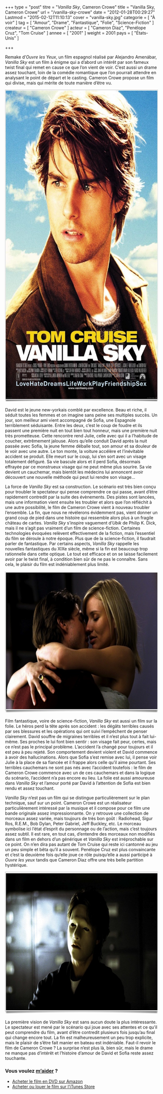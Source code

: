 +++
type = "post"
titre = "<em>Vanilla Sky</em>, Cameron Crowe"
title = "Vanilla Sky, Cameron Crowe"
url = "/vanilla-sky-crowe"
date = "2012-01-28T00:29:27"
Lastmod = "2015-02-12T11:10:13"
cover = "vanilla-sky.jpg"
categorie = [ "À voir" ]
tag = [ "Amour", "Drame", "Fantastique", "Folie", "Science-Fiction" ]
createur = [ "Cameron Crowe" ]
acteur = [ "Cameron Diaz", "Penélope Cruz", "Tom Cruise" ]
annee = [ "2001" ]
weight = 2001
pays = [ "États-Unis" ]

+++

<p>Remake d&rsquo;<em>Ouvre les Yeux</em>, un film espagnol réalisé par Alejandro Amenábar, <em>Vanilla Sky</em> est un film à énigme qui a d&rsquo;abord un intérêt par son fameux twist final qui remet en cause ce que l&rsquo;on vient de voir. C&rsquo;est aussi un drame assez touchant, loin de la comédie romantique que l&rsquo;on pourrait attendre en analysant le point de départ et le casting. Cameron Crowe propose un film qui divise, mais qui mérite de toute manière d&rsquo;être vu.</p>
<a href="http://www.allocine.fr/film/fichefilm_gen_cfilm=29260.html"><img class="aligncenter" style="border-style: initial; border-color: initial; border-width: 0px;" src="vanilla-sky-crowe.jpg" alt="Vanilla sky crowe" width="690" height="1025" border="0" /></a>
<p>David est le jeune new-yorkais comblé par excellence. Beau et riche, il séduit toutes les femmes et on imagine sans peine ses multiples succès. Un jour, son meilleur ami vient accompagné de Sofia, une Espagnole terriblement séduisante. Entre les deux, c&rsquo;est le coup de foudre et ils passent une première nuit en tout bien tout honneur, mais une première nuit très prometteuse. Cette rencontre rend Julie, celle avec qui il a l&rsquo;habitude de coucher, extrêmement jalouse. Alors qu&rsquo;elle conduit David après la nuit passée avec Sofia, la jeune femme déballe tout, son amour et sa douleur de le voir avec une autre. Le ton monte, la voiture accélère et l&rsquo;inévitable accident se produit. Elle meurt sur le coup, lui s&rsquo;en sort avec un visage totalement défiguré. Sa vie bascule alors et il perd Sofia, désormais effrayée par ce monstrueux visage qui ne peut même plus sourire. Sa vie devient un cauchemar, mais bientôt les médecins lui annoncent avoir découvert une nouvelle méthode qui peut lui rendre son visage…</p>
<p>La force de <em>Vanilla Sky</em> est sa construction. Le scénario est très bien conçu pour troubler le spectateur qui pense comprendre ce qui passe, avant d&rsquo;être rapidement contredit par la suite des évènements. Des pistes sont lancées, mais une information vient ensuite les troubler et alors que l&rsquo;on réfléchit à une autre possibilité, le film de Cameron Crowe vient à nouveau troubler l&rsquo;ensemble. La fin, que nous ne révélerons évidemment pas, vient donner un grand coup de pied dans une histoire qui ressemble alors plus à un fragile château de cartes. <em>Vanilla Sky</em> s&rsquo;inspire vaguement d&rsquo;<em>Ubik</em> de Philip K. Dick, mais il ne s&rsquo;agit pas vraiment d&rsquo;un film de science-fiction. Certaines technologies évoquées relèvent effectivement de la fiction, mais l&rsquo;essentiel du film se déroule à notre époque. Plus que de la science-fiction, il faudrait parler de fantastique. Par certains aspects, <em>Vanilla Sky</em> rappelle les nouvelles fantastiques du XIXe siècle, même si la fin est beaucoup trop rationnelle dans cette optique. Le tout est efficace et on se laisse facilement avoir par le twist final, à condition bien sûr de ne pas le connaître. Sans cela, le plaisir du film est indéniablement plus limité.</p>
<img class="aligncenter" style="border-style: initial; border-color: initial; border-width: 0px;" src="cameron-diaz-vanilla-sky.jpg" alt="Cameron diaz vanilla sky" width="690" height="466" border="0" />
<p>Film fantastique, voire de science-fiction, <em>Vanilla Sky</em> est aussi un film sur la folie. Le héros perd la tête après son accident : les dégâts terribles causés par ses blessures et les opérations qui ont suivi l&rsquo;empêchent de penser clairement. David souffre de migraines terribles et il n&rsquo;est plus tout à fait lui-même. Ses proches le lui font bien sentir : son visage fait peur, certes, mais ce n&rsquo;est pas le principal problème. L&rsquo;accident l&rsquo;a changé pour toujours et il est peu à peu rejeté. Son comportement devient violent et David commence à avoir des hallucinations. Alors que Sofia s&rsquo;est remise avec lui, il pense voir Julie à la place de sa fiancée et il frappe alors celle qu&rsquo;il aime pourtant. Ses terribles cauchemars ne sont pas nés avec l&rsquo;accident toutefois : le film de Cameron Crowe commence avec un de ces cauchemars et dans la logique du scénario, l&rsquo;accident n&rsquo;a pas encore eu lieu. La folie est aussi amoureuse dans <em>Vanilla Sky</em> et l&rsquo;amour porté par David à l&rsquo;attention de Sofia est bien rendu et assez touchant.</p>
<p><em>Vanilla Sky</em> n&rsquo;est pas un film qui se distingue particulièrement sur le plan technique, sauf sur un point. Cameron Crowe est un réalisateur particulièrement intéressé par la musique et il compose pour ce film une bande originale assez impressionnante. On y retrouve une collection de morceaux assez variée, mais toujours de très bon goût : Radiohead, Sigur Ros, R.E.M., Bob Dylan, Peter Gabriel, Jeff Buckley, etc. Le morceau symbolise ici l&rsquo;état d&rsquo;esprit du personnage ou de l&rsquo;action, mais c&rsquo;est toujours assez subtil. Il est rare, en tout cas, d&rsquo;entendre des morceaux non modifiés dans un film en dehors d&rsquo;un générique et <em>Vanilla Sky</em> est irréprochable sur ce point. On n&rsquo;en dira pas autant de Tom Cruise qui reste ici cantonné au jeu un peu simple et bêta qu&rsquo;il a souvent. Penélope Cruz est plus convaincante et c&rsquo;est la deuxième fois qu&rsquo;elle joue ce rôle puisqu&rsquo;elle a aussi participé à <em>Ouvre les yeux</em> tandis que Cameron Diaz offre une très belle partition hystérique.</p>
<img class="aligncenter" style="border-style: initial; border-color: initial; border-width: 0px;" src="tom-cruise-vanilla-sky.jpg" alt="Tom cruise vanilla sky" width="690" height="467" border="0" />
<p>La première vision de <em>Vanilla Sky</em> est sans aucun doute la plus intéressante. Le spectateur est mené par le scénario qui joue avec ses attentes et ce qu&rsquo;il peut comprendre du film, avant d&rsquo;être contredit plusieurs fois jusqu&rsquo;au final qui change encore tout. La fin est malheureusement un peu trop explicite, mais le plaisir de s&rsquo;être fait manier en bateau est indéniable. Faut-il revoir le film de Cameron Crowe ? La surprise n&rsquo;est plus là, bien sûr, mais le drame ne manque pas d&rsquo;intérêt et l&rsquo;histoire d&rsquo;amour de David et Sofia reste assez touchante.</p>
<div class="amazon">
<h3>Vous voulez <a href="http://voiretmanger.fr/soutien/">m&rsquo;aider</a> ?</h3>
<ul>
<li><a href="http://www.amazon.fr/gp/product/B00005U8P6/ref=as_li_ss_tl?ie=UTF8&amp;tag=leblogdenic07-21&amp;linkCode=as2&amp;camp=1642&amp;creative=19458&amp;creativeASIN=B00005U8P6">Acheter le film en DVD sur Amazon</a></li>
<li><a href="https://itunes.apple.com/fr/movie/vanilla-sky/id419326704">Acheter ou louer le film sur l&rsquo;iTunes Store</a></li>
</ul>
</div>

